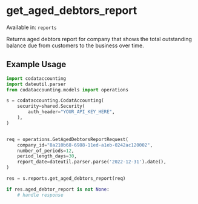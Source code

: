 # get_aged_debtors_report
Available in: `reports`

Returns aged debtors report for company that shows the total outstanding balance due from customers to the business over time.

## Example Usage
```python
import codataccounting
import dateutil.parser
from codataccounting.models import operations

s = codataccounting.CodatAccounting(
    security=shared.Security(
        auth_header="YOUR_API_KEY_HERE",
    ),
)


req = operations.GetAgedDebtorsReportRequest(
    company_id="8a210b68-6988-11ed-a1eb-0242ac120002",
    number_of_periods=12,
    period_length_days=30,
    report_date=dateutil.parser.parse('2022-12-31').date(),
)

res = s.reports.get_aged_debtors_report(req)

if res.aged_debtor_report is not None:
    # handle response
```
